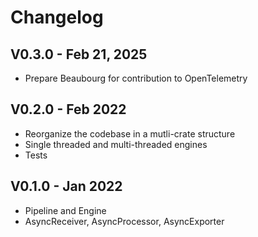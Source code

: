 # Changelog

## V0.3.0 - Feb 21, 2025

- Prepare Beaubourg for contribution to OpenTelemetry

## V0.2.0 - Feb 2022

- Reorganize the codebase in a mutli-crate structure
- Single threaded and multi-threaded engines
- Tests

## V0.1.0 - Jan 2022

- Pipeline and Engine
- AsyncReceiver, AsyncProcessor, AsyncExporter
